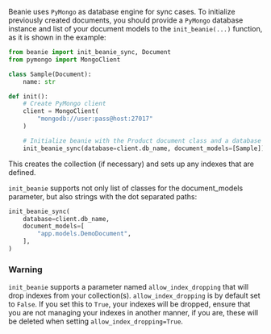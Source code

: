Beanie uses `PyMongo` as database engine for sync cases. To initialize previously created documents, you should provide a `PyMongo` database instance and list of your document models to the `init_beanie(...)` function, as it is shown in the example:

```python
from beanie import init_beanie_sync, Document
from pymongo import MongoClient

class Sample(Document):
    name: str

def init():
    # Create PyMongo client
    client = MongoClient(
        "mongodb://user:pass@host:27017"
    )

    # Initialize beanie with the Product document class and a database
    init_beanie_sync(database=client.db_name, document_models=[Sample])
```

This creates the collection (if necessary) and sets up any indexes that are defined.


`init_beanie` supports not only list of classes for the document_models parameter, but also strings with the dot separated paths:

```python
init_beanie_sync(
    database=client.db_name,
    document_models=[
        "app.models.DemoDocument",
    ],
)
```

### Warning

`init_beanie` supports a parameter named `allow_index_dropping` that will drop indexes from your collection(s). 
`allow_index_dropping` is by default set to `False`. If you set this to `True`, your indexes will be dropped, 
ensure that you are not managing your indexes in another manner, if you are, these will be deleted when setting `allow_index_dropping=True`.